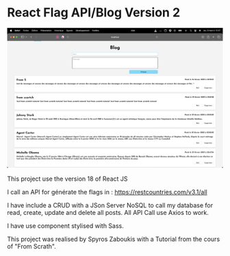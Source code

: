 # React Flag API/Blog  Version 2 #

![Illustration du site web](./image.png)

This project use the version 18 of React JS

I call an API for générate the flags in : https://restcountries.com/v3.1/all 

I have include a CRUD with a JSon Server NoSQL to call my database for read, create, update and delete all posts.
All API Call use Axios to work.


I have use component stylised with Sass.

This project was realised by Spyros Zaboukis with a Tutorial from the cours of "From Scrath".

